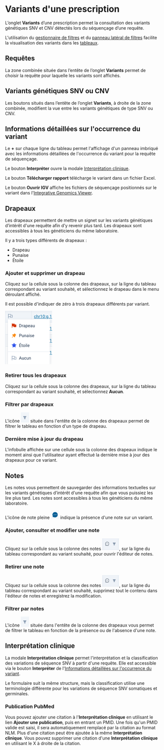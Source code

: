 # Variants d'une prescription

L’onglet **Variants** d’une prescription permet la consultation des variants génétiques SNV et CNV détectés lors du séquençage d’une requête.

L'utilisation du [gestionnaire de filtres](/fr/qlin_genetic/filters_manager/filters_manager) et du [panneau latéral de filtres](/fr/qlin_genetic/filter_panel/filter_panel.md) facilite la visualisation des variants dans les [tableaux](/fr/qlin_genetic/tables/tables.md).

## Requêtes

La zone combinée située dans l’entête de l’onglet **Variants** permet de choisir la requête pour laquelle les variants sont affichés.

## Variants génétiques SNV ou CNV

Les boutons situés dans l’entête de l’onglet **Variants**, à droite de la zone combinée, modifient la vue entre les variants génétiques de type SNV ou CNV.

## Informations détaillées sur l'occurrence du variant

Le **+** sur chaque ligne du tableau permet l'affichage d'un panneau imbriqué avec les informations détaillées de l'occurrence du variant pour la requête de séquençage.

Le bouton **Interpréter** ouvre la modale [Interprétation clinique](#interprétation-clinique).

Le bouton **Télécharger rapport** télécharge le variant dans un fichier Excel.

Le bouton **Ouvrir IGV** affiche les fichiers de séquençage positionnés sur le variant dans l'[Integrative Genomics Viewer](https://igv.org/).

## Drapeaux

Les drapeaux permettent de mettre un signet sur les variants génétiques d’intérêt d'une requête afin d’y revenir plus tard. Les drapeaux sont accessibles à tous les généticiens du même laboratoire.

Il y a trois types différents de drapeaux :

- Drapeau
- Punaise
- Étoile

### Ajouter et supprimer un drapeau

Cliquez sur la cellule sous la colonne des drapeaux, sur la ligne du tableau correspondant au variant souhaité, et sélectionnez le drapeau dans le menu déroulant affiché.

Il est possible d'indiquer de zéro à trois drapeaux différents par variant.

![menu drapeau](https://raw.githubusercontent.com/Ferlab-Ste-Justine/clin-docs/main/docs/docs-fr/qlin_genetic/prescription/flags_menu.png)

### Retirer tous les drapeaux

Cliquez sur la cellule sous la colonne des drapeaux, sur la ligne du tableau correspondant au variant souhaité, et sélectionnez **Aucun**.

### Filtrer par drapeaux

L'icône ![filtre](https://raw.githubusercontent.com/Ferlab-Ste-Justine/clin-docs/main/docs/docs-fr/qlin_genetic/prescription/filter_icon.png) située dans l'entête de la colonne des drapeaux permet de filtrer le tableau en fonction d'un type de drapeau.

### Dernière mise à jour du drapeau

L'infobulle affichée sur une cellule sous la colonne des drapeaux indique le moment ainsi que l'utilisateur ayant effectué la dernière mise à jour des drapeaux pour ce variant.

## Notes

Les notes vous permettent de sauvegarder des informations textuelles sur les variants génétiques d’intérêt d'une requête afin que vous puissiez les lire plus tard. Les notes sont accessibles à tous les généticiens du même laboratoire.

L'icône de note pleine ![icon note pleine](https://raw.githubusercontent.com/Ferlab-Ste-Justine/clin-docs/main/docs/docs-fr/qlin_genetic/prescription/note_filled_icon.png) indique la présence d'une note sur un variant.

### Ajouter, consulter et modifier une note

Cliquez sur la cellule sous la colonne des notes ![en-tête de colonne des notes](https://raw.githubusercontent.com/Ferlab-Ste-Justine/clin-docs/main/docs/docs-fr/qlin_genetic/prescription/note_column_header.png), sur la ligne du tableau correspondant au variant souhaité, pour ouvrir l'éditeur de notes.

### Retirer une note

Cliquez sur la cellule sous la colonne des notes ![en-tête de colonne des notes](https://raw.githubusercontent.com/Ferlab-Ste-Justine/clin-docs/main/docs/docs-fr/qlin_genetic/prescription/note_column_header.png), sur la ligne du tableau correspondant au variant souhaité, supprimez tout le contenu dans l'éditeur de notes et enregistrez la modification.

### Filtrer par notes

L'icône ![filtre](https://raw.githubusercontent.com/Ferlab-Ste-Justine/clin-docs/main/docs/docs-fr/qlin_genetic/prescription/filter_icon.png) située dans l'entête de la colonne des drapeaux vous permet de filtrer le tableau en fonction de la présence ou de l'absence d'une note.

## Interprétation clinique

La modale **Interprétation clinique** permet l'interprétation et la classification des variations de séquence SNV à partir d'une requête. Elle est accessible via le bouton **Interpréter** de l'[Informations détaillées sur l'occurrence du variant](#informations-détaillées-sur-loccurrence-du-variant).

Le formulaire suit la même structure, mais la classification utilise une terminologie différente pour les variations de séquence SNV somatiques et germinales.

### Publication PubMed

Vous pouvez ajouter une citation à l'**Interprétation clinique** en utilisant le lien **Ajouter une publication**, puis en entrant un PMID. Une fois qu'un PMID valide est saisi, il sera automatiquement remplacé par la citation au format NLM. Plus d'une citation peut être ajoutée à la même **Interprétation clinique**. Vous pouvez supprimer une citation d'une **Interprétation clinique** en utilisant le X à droite de la citation.
